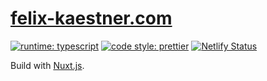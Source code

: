 # [felix-kaestner.com](https://felix-kaestner.com)

[![runtime: typescript](https://flat.badgen.net/badge/icon/typescript?icon=typescript&label)](https://github.com/microsoft/TypeScript)
[![code style: prettier](https://img.shields.io/badge/code_style-prettier-ff69b4.svg?style=flat-square)](https://github.com/prettier/prettier)
[![Netlify Status](https://api.netlify.com/api/v1/badges/19de53aa-00bf-43b4-8a79-0aabc45e7d06/deploy-status)](https://app.netlify.com/sites/felix-kaestner/deploys)

Build with [Nuxt.js](https://nuxtjs.org).
